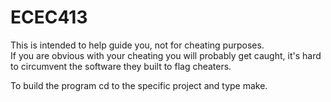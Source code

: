 # ECEC413

This is intended to help guide you, not for cheating purposes.   
If you are obvious with your cheating you will probably get caught, it's hard to circumvent the software they built to flag cheaters.   

To build the program cd to the specific project and type make.
